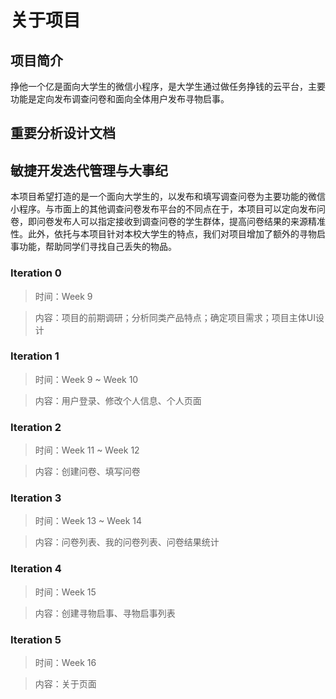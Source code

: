 # 关于项目

## 项目简介

挣他一个亿是面向大学生的微信小程序，是大学生通过做任务挣钱的云平台，主要功能是定向发布调查问卷和面向全体用户发布寻物启事。

## 重要分析设计文档



## 敏捷开发迭代管理与大事纪

本项目希望打造的是一个面向大学生的，以发布和填写调查问卷为主要功能的微信小程序。与市面上的其他调查问卷发布平台的不同点在于，本项目可以定向发布问卷，即问卷发布人可以指定接收到调查问卷的学生群体，提高问卷结果的来源精准性。此外，依托与本项目针对本校大学生的特点，我们对项目增加了额外的寻物启事功能，帮助同学们寻找自己丢失的物品。

### Iteration 0

> 时间：Week 9

> 内容：项目的前期调研；分析同类产品特点；确定项目需求；项目主体UI设计

### Iteration 1

> 时间：Week 9 ~ Week 10

> 内容：用户登录、修改个人信息、个人页面

### Iteration 2

> 时间：Week 11 ~ Week 12

> 内容：创建问卷、填写问卷

### Iteration 3

> 时间：Week 13 ~ Week 14

> 内容：问卷列表、我的问卷列表、问卷结果统计

### Iteration 4

> 时间：Week 15

> 内容：创建寻物启事、寻物启事列表

### Iteration 5

> 时间：Week 16

> 内容：关于页面
